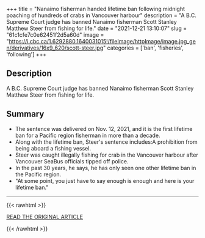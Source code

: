 +++
title = "Nanaimo fisherman handed lifetime ban following midnight poaching of hundreds of crabs in Vancouver harbour"
description = "A B.C. Supreme Court judge has banned Nanaimo fisherman Scott Stanley Matthew Steer from fishing for life."
date = "2021-12-21 13:10:07"
slug = "61c1cfe7c0e62451f2d5a60d"
image = "https://i.cbc.ca/1.6292880.1640031015!/fileImage/httpImage/image.jpg_gen/derivatives/16x9_620/scott-steer.jpg"
categories = ['ban', 'fisheries', 'following']
+++

## Description

A B.C. Supreme Court judge has banned Nanaimo fisherman Scott Stanley Matthew Steer from fishing for life.

## Summary

- The sentence was delivered on Nov. 12, 2021, and it is the first lifetime ban for a Pacific region fisherman in more than a decade.
- Along with the lifetime ban, Steer's sentence includes:A prohibition from being aboard a fishing vessel.
- Steer was caught illegally fishing for crab in the Vancouver harbour after Vancouver SeaBus officials tipped off police.
- In the past 30 years, he says, he has only seen one other lifetime ban in the Pacific region.
- "At some point, you just have to say enough is enough and here is your lifetime ban."

---

{{< rawhtml >}}
  <p class="article-category">
    <a target="_blank" href="https://www.cbc.ca/news/canada/british-columbia/nanaimo-crab-poacher-lifetime-ban-1.6292864">READ THE ORIGINAL ARTICLE</a>
  </p>
{{< /rawhtml >}}